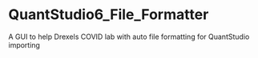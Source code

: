 # QuantStudio6_File_Formatter
A GUI to help Drexels COVID lab with auto file formatting for QuantStudio importing
